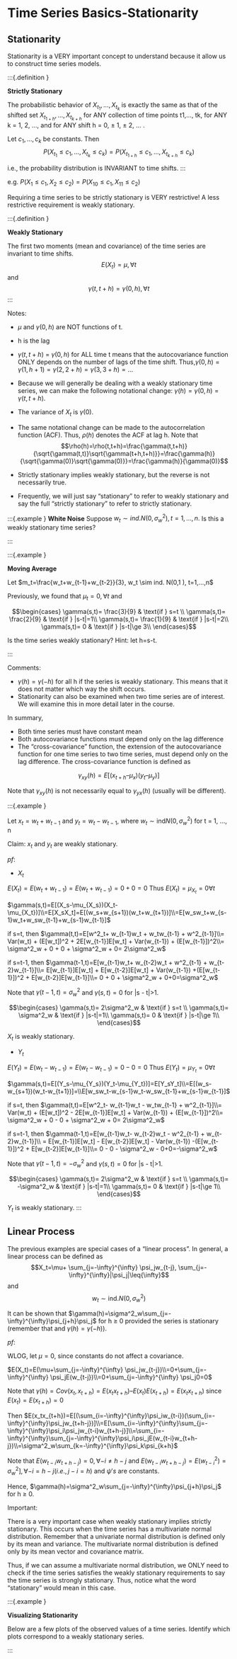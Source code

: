 # Time Series Basics-Stationarity

## Stationarity 

Stationarity is a VERY important concept to understand because it allow us to construct time series models.  

:::{.definition }

**Strictly Stationary**

The probabilistic behavior of $X_{t_1},...,X_{t_k}$ is exactly the same as that of the shifted set $X_{t_{1+h}},...,X_{t_{k+h}}$  for ANY collection of time points t1,…, tk, for ANY k = 1, 2, …, and for ANY shift h = 0, $\pm$ 1, $\pm$ 2, … .

Let $c_1,…, c_k$ be constants. Then$$P(X_{t_1}\leq{c_1},...,X_{t_k}\leq{c_k})=P(X_{t_{1+h}}\leq{c_{1}},...,X_{t_{k+h}}\leq{c_k})$$ 

i.e., the probability distribution is INVARIANT to time shifts. 
:::

e.g. $P(X_1\leq{c_1}, X_2\leq{c_2})=P(X_{10}\leq{c_1}, X_{11}\leq{c_2})$

Requiring a time series to be strictly stationary is VERY restrictive! A less restrictive requirement is weakly stationary.  

:::{.definition }

**Weakly Stationary**

The first two moments (mean and covariance) of the time series are invariant to time shifts. $$E(X_t)=\mu, \forall t$$ and $$ \gamma(t,t+h)=\gamma(0,h), \forall t$$
:::


Notes:

- $\mu$ and $\gamma(0,h)$ are NOT functions of t.  
- h is the lag  
- $\gamma(t, t+h)$ = $\gamma(0,h)$ for ALL time t means that the autocovariance function ONLY depends on the number of lags of the time shift. Thus,$\gamma(0,h) = \gamma(1, h+1) = \gamma(2, 2+h) = \gamma(3, 3+h) = …$
- Because we will generally be dealing with a weakly stationary time series, we can make the following notational change: $\gamma(h)=\gamma(0,h)=\gamma(t, t+h).$  
- The variance of $X_t$ is $\gamma(0)$.
- The same notational change can be made to the autocorrelation function (ACF). Thus, $\rho(h)$ denotes the ACF at lag h. Note that$$\rho(h)=\rho(t,t+h)=\frac{\gamma(t,t+h)}{\sqrt{\gamma(t,t)}\sqrt{\gamma(t+h,t+h)}}=\frac{\gamma(h)}{\sqrt{\gamma(0)}\sqrt{\gamma(0)}}=\frac{\gamma(h)}{\gamma(0)}$$

- Strictly stationary implies weakly stationary, but the reverse is not necessarily true.  
- Frequently, we will just say “stationary” to refer to weakly stationary and say the full “strictly stationary” to refer to strictly stationary.

:::{.example }
**White Noise**
Suppose $w_t \sim ind. N(0,\sigma^2_w ), t=1,…,n.$ Is this a weakly stationary time series?  

:::


:::{.example }

**Moving Average**

Let $m_t=\frac{w_t+w_{t-1}+w_{t-2}}{3}, w_t \sim ind. N(0,1 ), t=1,…,n$

Previously, we found that $\mu_t=0, \forall t$ and 

$$\begin{cases}
  \gamma(s,t)= \frac{3}{9} & \text{if } s=t \\
  \gamma(s,t)= \frac{2}{9} & \text{if } |s-t|=1\\
  \gamma(s,t)= \frac{1}{9} & \text{if } |s-t|=2\\
  \gamma(s,t)= 0 & \text{if } |s-t|\ge 3\\
\end{cases}$$

Is the time series weakly stationary? Hint: let h=s-t. 

:::


Comments: 

- $\gamma(h) = \gamma(-h)$ for all h if the series is weakly stationary. This means that it does not matter which way the shift occurs.  
- Stationarity can also be examined when two time series are of interest. We will examine this in more detail later in the course.

In summary,  

- Both time series must have constant mean
- Both autocovariance functions must depend only on the lag difference
- The “cross-covariance” function, the extension of the autocovariance function for one time series to two time series, must depend only on the lag difference. The cross-covariance function is defined as 

$$\gamma_{xy}(h) = E[(x_{t+h} – \mu_x)(y_t – \mu_y)]$$

Note that $\gamma_{xy}(h)$  is not necessarily equal to $\gamma_{yx}(h)$  (usually will be different).

:::{.example }

Let $x_t = w_t + w_{t-1}$ and $y_t = w_t - w_{t-1}$, where $w_t \sim \mathrm{ind}N(0,\sigma^2_w )$ for t = 1, …, n

Claim: $x_t$ and $y_t$ are weakly stationary.

$pf:$

- $X_t$

$E(X_t)=E(w_t+w_{t-1})=E(w_t+w_{t-1})=0+0=0$
Thus $E(X_t)=\mu_{X_t}=0 \forall t$

$\gamma(s,t)=E[(X_s-\mu_{X_s})(X_t-\mu_{X_t})]\\=E[X_sX_t]=E[(w_s+w_{s+1})(w_t+w_{t+1})]\\=E[w_sw_t+w_{s-1}w_t+w_sw_{t-1}+w_{s-1}w_{t-1}]$


if s=t, then $\gamma(t,t)=E[w^2_t+ w_{t-1}w_t + w_tw_{t-1} +  w^2_{t-1}]\\= Var(w_t) + (E[w_t])^2 + 2E[w_{t-1}]E[w_t] + Var(w_{t-1}) + (E[w_{t-1}])^2\\= \sigma^2_w + 0 + 0 + \sigma^2_w + 0= 2\sigma^2_w$

if s=t-1, then $\gamma(t-1,t)=E[w_{t-1}w_t+ w_{t-2}w_t + w^2_{t-1} +  w_{t-2}w_{t-1}]\\= E[w_{t-1}]E[w_t] + E[w_{t-2}]E[w_t] + Var(w_{t-1}) +(E[w_{t-1}])^2 + E[w_{t-2}]E[w_{t-1}]\\=  0 + 0 + \sigma^2_w + 0+0=\sigma^2_w$

Note that $\gamma(t - 1, t) = \sigma^2_w$  and $\gamma(s,t) = 0$ for |s - t|>1.  

$$\begin{cases}
  \gamma(s,t)= 2\sigma^2_w & \text{if } s=t \\
  \gamma(s,t)= \sigma^2_w & \text{if } |s-t|=1\\
  \gamma(s,t)= 0 & \text{if } |s-t|\ge 1\\
\end{cases}$$

$X_t$ is weakly stationary.


- $Y_t$


$E(Y_t)=E(w_t-w_{t-1})=E(w_t-w_{t-1})=0-0=0$
Thus $E(Y_t)=\mu_{Y_t}=0 \forall t$

$\gamma(s,t)=E[(Y_s-\mu_{Y_s})(Y_t-\mu_{Y_t})]=E[Y_sY_t]\\=E[(w_s-w_{s+1})(w_t-w_{t+1})]=\\E[w_sw_t-w_{s-1}w_t-w_sw_{t-1}+w_{s-1}w_{t-1}]$

if s=t, then $\gamma(t,t)=E[w^2_t- w_{t-1}w_t - w_tw_{t-1} +  w^2_{t-1}]\\= Var(w_t) + (E[w_t])^2 - 2E[w_{t-1}]E[w_t] + Var(w_{t-1}) + (E[w_{t-1}])^2\\= \sigma^2_w + 0 - 0 + \sigma^2_w + 0= 2\sigma^2_w$

if s=t-1, then $\gamma(t-1,t)=E[w_{t-1}w_t- w_{t-2}w_t - w^2_{t-1} +  w_{t-2}w_{t-1}]\\ = E[w_{t-1}]E[w_t] - E[w_{t-2}]E[w_t] - Var(w_{t-1}) -(E[w_{t-1}])^2 + E[w_{t-2}]E[w_{t-1}]\\=  0 - 0 - \sigma^2_w - 0+0=-\sigma^2_w$

Note that $\gamma(t - 1, t) = -\sigma^2_w$  and $\gamma(s,t) = 0$ for |s - t|>1.  

$$\begin{cases}
  \gamma(s,t)= 2\sigma^2_w & \text{if } s=t \\
  \gamma(s,t)= -\sigma^2_w & \text{if } |s-t|=1\\
  \gamma(s,t)= 0 & \text{if } |s-t|\ge 1\\
\end{cases}$$

$Y_t$ is weakly stationary.
:::


## Linear Process

The previous examples are special cases of a “linear process”. In general, a linear process can be defined as $$X_t=\mu+ \sum_{j=-\infty}^{\infty} \psi_jw_{t-j}, \sum_{j=-\infty}^{\infty}|\psi_j|\leq{\infty}$$ and $$w_t\sim\mathrm{ind.}N(0,\sigma^2_w)$$

It can be shown that $\gamma(h)=\sigma^2_w\sum_{j=-\infty}^{\infty}\psi_{j+h}\psi_j$ for h $\geq$ 0 provided the series is stationary (remember that and $\gamma(h) = \gamma(-h)$).

$pf:$

WLOG, let $\mu=0$, since constants do not affect a covariance.

$E(X_t)=E(\mu+\sum_{j=-\infty}^{\infty} \psi_jw_{t-j})\\=0+\sum_{j=-\infty}^{\infty} \psi_jE(w_{t-j})\\=0+\sum_{j=-\infty}^{\infty} \psi_j0=0$

Note that $\gamma(h) = Cov(x_t, x_{t+h}) = E(x_tx_{t+h}) – E(x_t)E(x_{t+h}) = E(x_tx_{t+h})$ since $E(x_t) = E(x_{t+h}) = 0$

Then $E(x_tx_{t+h})=E[(\sum_{i=-\infty}^{\infty}\psi_iw_{t-i})(\sum_{i=-\infty}^{\infty}\psi_jw_{t+h-j})]\\=E[\sum_{i=-\infty}^{\infty}\sum_{j=-\infty}^{\infty}\psi_i\psi_jw_{t-i}w_{t+h-j}]\\=\sum_{i=-\infty}^{\infty}\sum_{j=-\infty}^{\infty}\psi_i\psi_jE(w_{t-i}w_{t+h-j})\\=\sigma^2_w\sum_{k=-\infty}^{\infty}\psi_k\psi_{k+h}$

Note that $E(w_{t-i}w_{t+h-j})=0, \forall -i\ne{h-j}$ and $E(w_{t-i}w_{t+h-j})=E(w^2_{t-i})=\sigma^2_w ],\forall -i=h-j ( i.e.,j-i=h)$ and $\psi's$ are constants.

Hence, $\gamma(h)=\sigma^2_w\sum_{j=-\infty}^{\infty}\psi_{j+h}\psi_j$ for h $\geq$ 0.


Important:

There is a very important case when weakly stationary implies strictly stationary. This occurs when the time series has a multivariate normal distribution. Remember that a univariate normal distribution is defined only by its mean and variance. The multivariate normal distribution is defined only by its mean vector and covariance matrix.  

Thus, if we can assume a multivariate normal distribution, we ONLY need to check if the time series satisfies the weakly stationary requirements to say the time series is strongly stationary. Thus, notice what the word “stationary” would mean in this case. 

:::{.example }

**Visualizing Stationarity**

Below are a few plots of the observed values of a time series. Identify which plots correspond to a weakly stationary series.



:::

